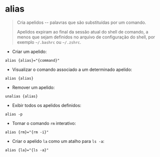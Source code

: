 # alias

> Cria apelidos -- palavras que são substituídas por um comando.
>>
> Apelidos expiram ao final da sessão atual do shell de comando, a menos que sejam definidos no arquivo de configuração do shell, por exemplo `~/.bashrc` ou `~/.zshrc`.

- Criar um apelido:

`alias {alias}="{command}"`

- Visualizar o comando associado a um determinado apelido:

`alias {alias}`

- Remover um apelido:

`unalias {alias}`

- Exibir todos os apelidos definidos:

`alias -p`

- Tornar o comando `rm` interativo:

`alias {rm}="{rm -i}"`

- Criar o apelido `la` como um atalho para `ls -a`:

`alias {la}="{ls -a}"`